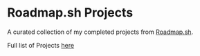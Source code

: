 # Roadmap.sh Projects

A curated collection of my completed projects from [Roadmap.sh](https://roadmap.sh/).

Full list of Projects [here](https://roadmap.sh/projects)
